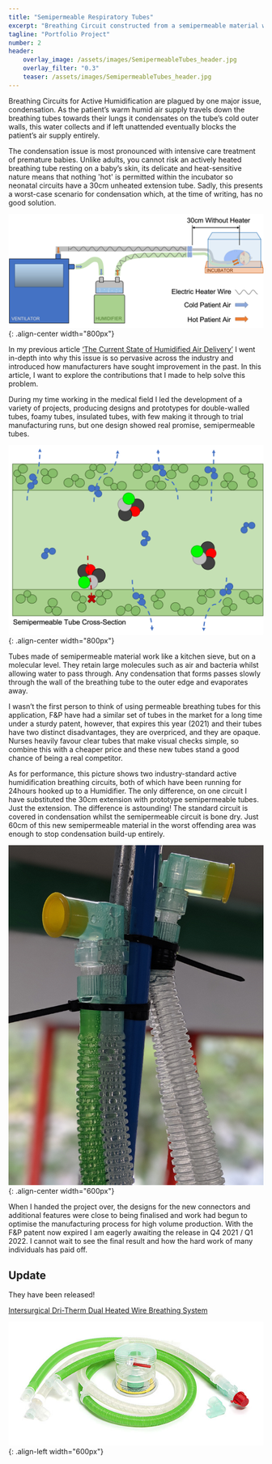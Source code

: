 ```yaml
---
title: "Semipermeable Respiratory Tubes"
excerpt: "Breathing Circuit constructed from a semipermeable material which eliminate condensation buildup in Active Humidification Circuits..."
tagline: "Portfolio Project"
number: 2
header:
    overlay_image: /assets/images/SemipermeableTubes_header.jpg
    overlay_filter: "0.3"
    teaser: /assets/images/SemipermeableTubes_header.jpg
---
```


Breathing Circuits for Active Humidification are plagued by one major issue, condensation. As the patient’s warm humid air supply travels down the breathing tubes towards their lungs it condensates on the tube’s cold outer walls, this water collects and if left unattended eventually blocks the patient’s air supply entirely.
 

The condensation issue is most pronounced with intensive care treatment of premature babies. Unlike adults, you cannot risk an actively heated breathing tube resting on a baby’s skin, its delicate and heat-sensitive nature means that nothing 'hot' is permitted within the incubator so neonatal circuits have a 30cm unheated extension tube. Sadly, this presents a worst-case scenario for condensation which, at the time of writing, has no good solution. 

![Humidifier-Setup-Diagram(Incubator)](/assets/images/Humidifier-Setup-Diagram(Incubator).png){: .align-center width="800px"}

In my previous article [‘The Current State of Humidified Air Delivery’](/portfolio/The%20Current%20State%20of%20Humidified%20Medical%20Air%20Delivery) I went in-depth into why this issue is so pervasive across the industry and introduced how manufacturers have sought improvement in the past. In this article, I want to explore the contributions that I made to help solve this problem.

During my time working in the medical field I led the development of a variety of projects, producing designs and prototypes for double-walled tubes, foamy tubes, insulated tubes, with few making it through to trial manufacturing runs, but one design showed real promise, semipermeable tubes.

![Porous-Tube-Diagram](/assets/images/Porous-Tube-Diagram.png){: .align-center width="800px"}

Tubes made of semipermeable material work like a kitchen sieve, but on a molecular level. They retain large molecules such as air and bacteria whilst allowing water to pass through. Any condensation that forms passes slowly through the wall of the breathing tube to the outer edge and evaporates away.

I wasn’t the first person to think of using permeable breathing tubes for this application, F&P have had a similar set of tubes in the market for a long time under a sturdy patent, however, that expires this year (2021) and their tubes have two distinct disadvantages, they are overpriced, and they are opaque. Nurses heavily favour clear tubes that make visual checks simple, so combine this with a cheaper price and these new tubes stand a good chance of being a real competitor.

As for performance, this picture shows two industry-standard active humidification breathing circuits, both of which have been running for 24hours hooked up to a Humidifier. The only difference, on one circuit I have substituted the 30cm extension with prototype semipermeable tubes. Just the extension. The difference is astounding! The standard circuit is covered in condensation whilst the semipermeable circuit is bone dry. Just 60cm of this new semipermeable material in the worst offending area was enough to stop condensation build-up entirely.

![SemipermeableTubes_highlight](/assets/images/SemipermeableTubes_highlight.jpg){: .align-center width="600px"}

When I handed the project over, the designs for the new connectors and additional features were close to being finalised and work had begun to optimise the manufacturing process for high volume production. With the F&P patent now expired I am eagerly awaiting the release in Q4 2021 / Q1 2022. I cannot wait to see the final result and how the hard work of many individuals has paid off.

## Update
They have been released!

[Intersurgical Dri-Therm Dual Heated Wire Breathing System](https://www.intersurgical.com/products/critical-care/dri-therm-dual-heated-wire-breathing-system)

![Intersurgical-Dri-Therm.jpg](/assets/images/Intersurgical-Dri-Therm.jpg){: .align-left width="600px"}

